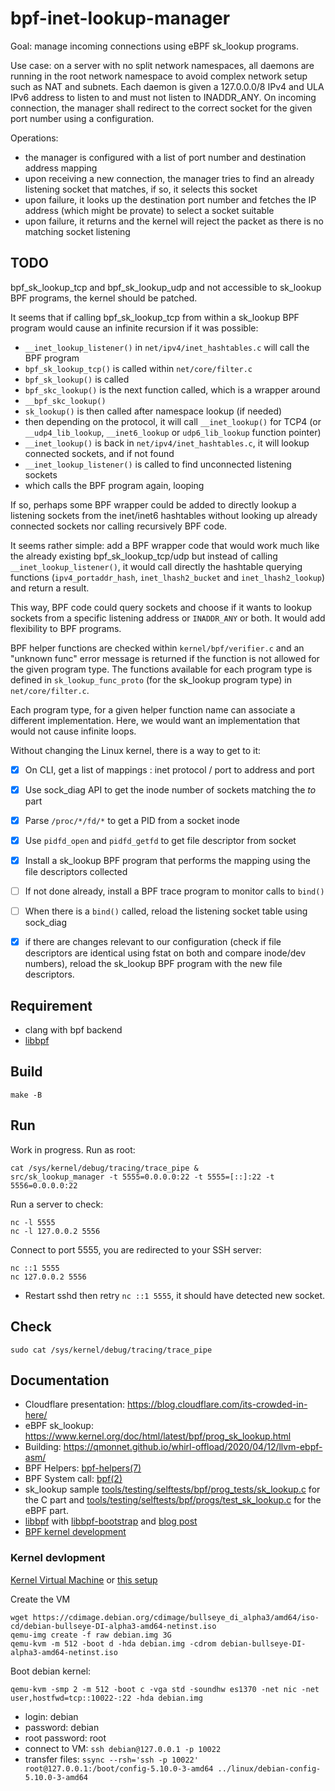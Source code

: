 bpf-inet-lookup-manager
=======================

Goal: manage incoming connections using eBPF sk_lookup programs.

Use case: on a server with no split network namespaces, all daemons are running
in the root network namespace to avoid complex network setup such as NAT and
subnets. Each daemon is given a 127.0.0.0/8 IPv4 and ULA IPv6 address to listen
to and must not listen to INADDR_ANY. On incoming connection, the manager shall
redirect to the correct socket for the given port number using a configuration.

Operations:

- the manager is configured with a list of port number and destination address
  mapping
- upon receiving a new connection, the manager tries to find an already
  listening socket that matches, if so, it selects this socket
- upon failure, it looks up the destination port number and fetches the IP
  address (which might be provate) to select a socket suitable
- upon failure, it returns and the kernel will reject the packet as there is no
  matching socket listening

TODO
----

bpf_sk_lookup_tcp and bpf_sk_lookup_udp and not accessible to sk_lookup BPF
programs, the kernel should be patched.

It seems that if calling bpf_sk_lookup_tcp from within a sk_lookup BPF program
would cause an infinite recursion if it was possible:

- `__inet_lookup_listener()` in `net/ipv4/inet_hashtables.c` will call the BPF program
- `bpf_sk_lookup_tcp()` is called within `net/core/filter.c`
- `bpf_sk_lookup()` is called
- `bpf_skc_lookup()` is the next function called, which is a wrapper around
- `__bpf_skc_lookup()`
- `sk_lookup()` is then called after namespace lookup (if needed)
- then depending on the protocol, it will call `__inet_lookup()` for TCP4 (or `__udp4_lib_lookup`, `__inet6_lookup` or `udp6_lib_lookup` function pointer)
- `__inet_lookup()` is back in `net/ipv4/inet_hashtables.c`, it will lookup connected sockets, and if not found
- `__inet_lookup_listener()` is called to find unconnected listening sockets
- which calls the BPF program again, looping

If so, perhaps some BPF wrapper could be added to directly lookup a listening
sockets from the inet/inet6 hashtables without looking up already connected
sockets nor calling recursively BPF code.

It seems rather simple: add a BPF wrapper code that would work much like the
already existing bpf_sk_lookup_tcp/udp but instead of calling
`__inet_lookup_listener()`, it would call directly the hashtable querying
functions (`ipv4_portaddr_hash`, `inet_lhash2_bucket` and `inet_lhash2_lookup`)
and return a result.

This way, BPF code could query sockets and choose if it wants to lookup sockets
from a specific listening address or `INADDR_ANY` or both. It would add
flexibility to BPF programs.

BPF helper functions are checked within `kernel/bpf/verifier.c` and an "unknown
func" error message is returned if the function is not allowed for the given
program type. The functions available for each program type is defined in
`sk_lookup_func_proto` (for the sk_lookup program type) in `net/core/filter.c`.

Each program type, for a given helper function name can associate a different
implementation. Here, we would want an implementation that would not cause
infinite loops.

Without changing the Linux kernel, there is a way to get to it:

- [x] On CLI, get a list of mappings : inet protocol / port to address and port
- [x] Use sock_diag API to get the inode number of sockets matching the *to*
  part
- [x] Parse `/proc/*/fd/*` to get a PID from a socket inode
- [x] Use `pidfd_open` and `pidfd_getfd` to get file descriptor from socket
- [x] Install a sk_lookup BPF program that performs the mapping using the file
  descriptors collected
- [ ] If not done already, install a BPF trace program to monitor calls to
  `bind()`
- [ ] When there is a `bind()` called, reload the listening socket table using
  sock_diag
- [x] if there are changes relevant to our configuration (check if file
  descriptors are identical using fstat on both and compare inode/dev numbers),
  reload the sk_lookup BPF program with the new file descriptors.


Requirement
-----------

- clang with bpf backend
- [libbpf](https://github.com/libbpf/libbpf)

Build
-----

    make -B

Run
---

Work in progress. Run as root:

    cat /sys/kernel/debug/tracing/trace_pipe &
    src/sk_lookup_manager -t 5555=0.0.0.0:22 -t 5555=[::]:22 -t 5556=0.0.0.0:22

Run a server to check:

    nc -l 5555
    nc -l 127.0.0.2 5556

Connect to port 5555, you are redirected to your SSH server:

    nc ::1 5555
    nc 127.0.0.2 5556

- Restart sshd then retry `nc ::1 5555`, it should have detected new socket.

Check
-----

    sudo cat /sys/kernel/debug/tracing/trace_pipe

Documentation
-------------

- Cloudflare presentation: https://blog.cloudflare.com/its-crowded-in-here/
- eBPF sk_lookup: https://www.kernel.org/doc/html/latest/bpf/prog_sk_lookup.html
- Building: https://qmonnet.github.io/whirl-offload/2020/04/12/llvm-ebpf-asm/
- BPF Helpers: [bpf-helpers(7)](https://www.man7.org/linux/man-pages/man7/bpf-helpers.7.html)
- BPF System call: [bpf(2)](https://www.man7.org/linux/man-pages/man2/bpf.2.html)
- sk_lookup sample [tools/testing/selftests/bpf/prog_tests/sk_lookup.c](https://git.kernel.org/pub/scm/linux/kernel/git/torvalds/linux.git/tree/tools/testing/selftests/bpf/prog_tests/sk_lookup.c?h=v5.11) for the C part and [tools/testing/selftests/bpf/progs/test_sk_lookup.c](https://git.kernel.org/pub/scm/linux/kernel/git/torvalds/linux.git/tree/tools/testing/selftests/bpf/progs/test_sk_lookup.c?h=v5.11) for the eBPF part.
- [libbpf](https://github.com/libbpf/libbpf) with [libbpf-bootstrap](https://github.com/libbpf/libbpf-bootstrap) and [blog post](https://nakryiko.com/posts/libbpf-bootstrap/)
- [BPF kernel development](https://git.kernel.org/pub/scm/linux/kernel/git/torvalds/linux.git/tree/Documentation/bpf/bpf_devel_QA.rst)

### Kernel devlopment ###

[Kernel Virtual Machine](https://linux-kernel-labs.github.io/refs/heads/master/info/vm.html) or [this setup](https://saurorja.org/2011/07/04/creating-a-minimal-kernel-development-setup-using-kvmqemu/)

Create the VM

    wget https://cdimage.debian.org/cdimage/bullseye_di_alpha3/amd64/iso-cd/debian-bullseye-DI-alpha3-amd64-netinst.iso
    qemu-img create -f raw debian.img 3G
    qemu-kvm -m 512 -boot d -hda debian.img -cdrom debian-bullseye-DI-alpha3-amd64-netinst.iso
    
Boot debian kernel:

    qemu-kvm -smp 2 -m 512 -boot c -vga std -soundhw es1370 -net nic -net user,hostfwd=tcp::10022-:22 -hda debian.img

- login: debian
- password: debian
- root password: root
- connect to VM: `ssh debian@127.0.0.1 -p 10022`
- transfer files: `ssync --rsh='ssh -p 10022' root@127.0.0.1:/boot/config-5.10.0-3-amd64 ../linux/debian-config-5.10.0-3-amd64`
